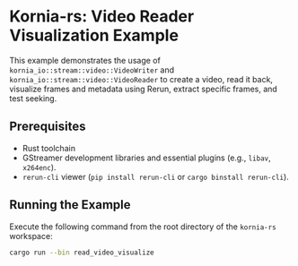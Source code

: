 # Kornia-rs: Video Reader Visualization Example

This example demonstrates the usage of `kornia_io::stream::video::VideoWriter` and `kornia_io::stream::video::VideoReader` to create a video, read it back, visualize frames and metadata using Rerun, extract specific frames, and test seeking.

## Prerequisites
*   Rust toolchain
*   GStreamer development libraries and essential plugins (e.g., `libav`, `x264enc`).
*   `rerun-cli` viewer (`pip install rerun-cli` or `cargo binstall rerun-cli`).

## Running the Example

Execute the following command from the root directory of the `kornia-rs` workspace:

```bash
cargo run --bin read_video_visualize